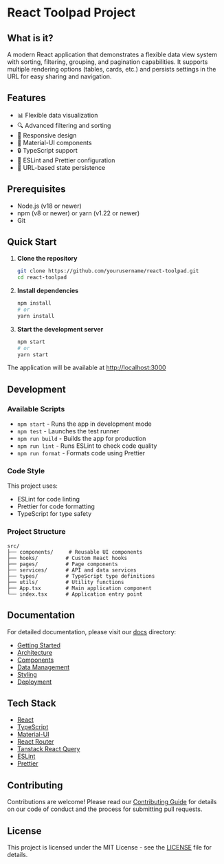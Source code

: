 # React Toolpad Project

## What is it?
A modern React application that demonstrates a flexible data view system with sorting, filtering, grouping, and pagination capabilities. It supports multiple rendering options (tables, cards, etc.) and persists settings in the URL for easy sharing and navigation.

## Features
- 📊 Flexible data visualization
- 🔍 Advanced filtering and sorting
- 📱 Responsive design
- 🎨 Material-UI components
- 🔒 TypeScript support
- 📝 ESLint and Prettier configuration
- 🔄 URL-based state persistence

## Prerequisites
- Node.js (v18 or newer)
- npm (v8 or newer) or yarn (v1.22 or newer)
- Git

## Quick Start

1. **Clone the repository**
   ```bash
   git clone https://github.com/yourusername/react-toolpad.git
   cd react-toolpad
   ```

2. **Install dependencies**
   ```bash
   npm install
   # or
   yarn install
   ```

3. **Start the development server**
   ```bash
   npm start
   # or
   yarn start
   ```

The application will be available at [http://localhost:3000](http://localhost:3000)

## Development

### Available Scripts
- `npm start` - Runs the app in development mode
- `npm test` - Launches the test runner
- `npm run build` - Builds the app for production
- `npm run lint` - Runs ESLint to check code quality
- `npm run format` - Formats code using Prettier

### Code Style
This project uses:
- ESLint for code linting
- Prettier for code formatting
- TypeScript for type safety

### Project Structure
```
src/
├── components/     # Reusable UI components
├── hooks/         # Custom React hooks
├── pages/         # Page components
├── services/      # API and data services
├── types/         # TypeScript type definitions
├── utils/         # Utility functions
├── App.tsx        # Main application component
└── index.tsx      # Application entry point
```

## Documentation
For detailed documentation, please visit our [docs](./docs/) directory:
- [Getting Started](./docs/getting-started.md)
- [Architecture](./docs/architecture.md)
- [Components](./docs/components.md)
- [Data Management](./docs/data-management.md)
- [Styling](./docs/styling.md)
- [Deployment](./docs/deployment.md)

## Tech Stack
- [React](https://reactjs.org/)
- [TypeScript](https://www.typescriptlang.org/)
- [Material-UI](https://mui.com/)
- [React Router](https://reactrouter.com/)
- [Tanstack React Query](https://tanstack.com/query/latest)
- [ESLint](https://eslint.org/)
- [Prettier](https://prettier.io/)

## Contributing
Contributions are welcome! Please read our [Contributing Guide](./CONTRIBUTING.md) for details on our code of conduct and the process for submitting pull requests.

## License
This project is licensed under the MIT License - see the [LICENSE](./LICENSE) file for details.